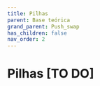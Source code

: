 ```yaml
---
title: Pilhas
parent: Base teórica
grand_parent: Push_swap
has_children: false
nav_order: 2
---
```


# Pilhas [TO DO]

